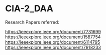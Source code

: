 # CIA-2_DAA

Research Papers referred:




https://ieeexplore.ieee.org/document/7731699
https://ieeexplore.ieee.org/document/1587754
https://ieeexplore.ieee.org/document/6114795
https://ieeexplore.ieee.org/document/7918233
